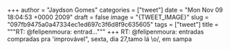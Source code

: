 
+++
author = "Jaydson Gomes"
categories = ["tweet"]
date = "Mon Nov 09 18:04:53 +0000 2009"
draft = false
image = "{TWEET_IMAGE}"
slug = "097fb9475a0a47334ec1ed697c3f6d8f9c635605"
tags = ["tweet"]
title = """RT: @felipenmoura: entrad..."""
+++
RT: @felipenmoura: entradas compradas pra 'improvável", sexta, dia 27,tamo lá \o/, em sampa

